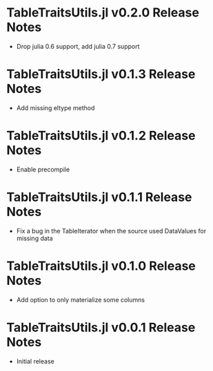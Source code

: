 # TableTraitsUtils.jl v0.2.0 Release Notes
* Drop julia 0.6 support, add julia 0.7 support

# TableTraitsUtils.jl v0.1.3 Release Notes
* Add missing eltype method

# TableTraitsUtils.jl v0.1.2 Release Notes
* Enable precompile

# TableTraitsUtils.jl v0.1.1 Release Notes
* Fix a bug in the TableIterator when the source used DataValues for missing data

# TableTraitsUtils.jl v0.1.0 Release Notes
* Add option to only materialize some columns

# TableTraitsUtils.jl v0.0.1 Release Notes
* Initial release
